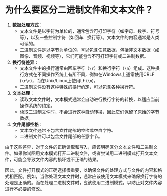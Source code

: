 # 为什么要区分二进制文件和文本文件？

 

1. **数据处理方式**：
   - 文本文件是以字符为单位的，通常包含可打印字符（如字母、数字、符号等），以及一些控制字符（如回车、换行等）。文本文件的内容通常是人类可读的。
   - 二进制文件是以字节为单位的，可以包含任意数据，包括非文本数据（如图像、音频、视频等），它们可能包含不可打印字符或二进制数据。
2. **换行符差异**：
   - 文本文件中的换行通常由回车字符（`\r`）和换行字符（`\n`）组成。这种换行方式在不同操作系统上有所不同，例如在Windows上通常使用CRLF (`\r\n`)，而在Unix/Linux上使用LF (`\n`)。
   - 二进制文件没有这种特殊的换行约定，可以包含各种换行符。
3. **文本处理**：
   - 读取文本文件时，文本模式通常会自动进行换行字符的转换，以适应当前操作系统的约定。
   - 读取二进制文件时，不会进行这种自动转换，因此它们保留了原始的字节数据。
4. **文件尾部空格**：
   - 文本文件通常不包含文件尾部的空格或空白字符。
   - 二进制文件可以包含文件尾部的任意字节。

由于这些差异，对于文件的正确读取和写入，应该明确区分文本文件和二进制文件。如果你试图用文本模式打开二进制文件，或者尝试用二进制模式打开文本文件，可能会导致文件内容的损坏或不正确的结果。

因此，文件打开模式的正确选择很重要，以确保文件的处理方式与文件的内容和格式相匹配。例如，当你处理文本文件时，通常应该使用文本模式来确保换行字符的处理是正确的。而在处理二进制文件时，应该使用二进制模式，以防止对文件内容进行不必要的修改。